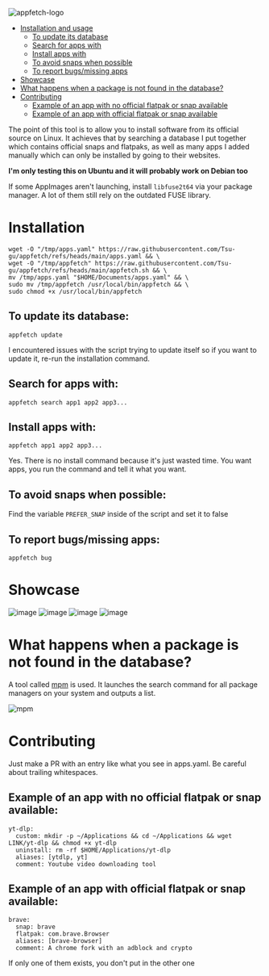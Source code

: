 ![appfetch-logo](https://github.com/user-attachments/assets/b607848d-1478-4d2b-9fb7-4d17c05377e2)

- [Installation and usage](#installation)
  - [To update its database](#to-update-its-database)
  - [Search for apps with](#search-for-apps-with)
  - [Install apps with](#install-apps-with)
  - [To avoid snaps when possible](#to-avoid-snaps-when-possible)
  - [To report bugs/missing apps](#to-report-bugsmissing-apps)
- [Showcase](#showcase)
- [What happens when a package is not found in the database?](#what-happens-when-a-package-is-not-found-in-the-database)
- [Contributing](#contributing)
  - [Example of an app with no official flatpak or snap available](#example-of-an-app-with-no-official-flatpak-or-snap-available)
  - [Example of an app with official flatpak or snap available](#example-of-an-app-with-official-flatpak-or-snap-available)


The point of this tool is to allow you to install software from its official source on Linux. It achieves that by searching a database I put together which contains official snaps and flatpaks, as well as many apps I added manually which can only be installed by going to their websites.

**I'm only testing this on Ubuntu and it will probably work on Debian too**

If some AppImages aren't launching, install `libfuse2t64` via your package manager. A lot of them still rely on the outdated FUSE library.

# Installation
```
wget -O "/tmp/apps.yaml" https://raw.githubusercontent.com/Tsu-gu/appfetch/refs/heads/main/apps.yaml && \
wget -O "/tmp/appfetch" https://raw.githubusercontent.com/Tsu-gu/appfetch/refs/heads/main/appfetch.sh && \
mv /tmp/apps.yaml "$HOME/Documents/apps.yaml" && \
sudo mv /tmp/appfetch /usr/local/bin/appfetch && \
sudo chmod +x /usr/local/bin/appfetch
```

## To update its database:

```
appfetch update
```
I encountered issues with the script trying to update itself so if you want to update it, re-run the installation command.

## Search for apps with:

```
appfetch search app1 app2 app3...
```

## Install apps with:

```
appfetch app1 app2 app3...
```
Yes. There is no install command because it's just wasted time. You want apps, you run the command and tell it what you want.

## To avoid snaps when possible:

Find the variable `PREFER_SNAP` inside of the script and set it to false

## To report bugs/missing apps:

```
appfetch bug
```

# Showcase
![image](https://github.com/user-attachments/assets/047cef5c-be13-426f-947e-6ca074db8b88)
![image](https://github.com/user-attachments/assets/9ee4d99f-6ecb-401c-ae98-4641d78f9b83)
![image](https://github.com/user-attachments/assets/119c8bef-773d-4899-a0f9-033b76d39222)
![image](https://github.com/user-attachments/assets/43a20d4c-8ffb-47a1-8ad7-7a3c115f3e70)


# What happens when a package is not found in the database?

A tool called [mpm](https://github.com/kdeldycke/meta-package-manager) is used. It launches the search command for all package managers on your system and outputs a list.

![mpm](https://github.com/user-attachments/assets/f786d817-ea89-4171-8fee-9716469b7f77)

# Contributing

Just make a PR with an entry like what you see in apps.yaml. Be careful about trailing whitespaces.

## Example of an app with no official flatpak or snap available:
```
yt-dlp:
  custom: mkdir -p ~/Applications && cd ~/Applications && wget LINK/yt-dlp && chmod +x yt-dlp
  uninstall: rm -rf $HOME/Applications/yt-dlp
  aliases: [ytdlp, yt]
  comment: Youtube video downloading tool
```
## Example of an app with official flatpak or snap available:
```
brave:
  snap: brave
  flatpak: com.brave.Browser
  aliases: [brave-browser]
  comment: A chrome fork with an adblock and crypto
```

If only one of them exists, you don't put in the other one
